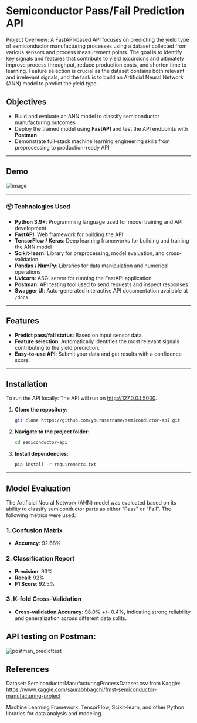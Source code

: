 # Semiconductor Pass/Fail Prediction API

Project Overview:
A FastAPI-based API focuses on predicting the yield type of semiconductor manufacturing processes using a dataset collected from various sensors and process measurement points. The goal is to identify key signals and features that contribute to yield excursions and ultimately improve process throughput, reduce production costs, and shorten time to learning. Feature selection is crucial as the dataset contains both relevant and irrelevant signals, and the task is to build an Artificial Neural Network (ANN) model to predict the yield type.

## Objectives
- Build and evaluate an ANN model to classify semiconductor manufacturing outcomes  
- Deploy the trained model using **FastAPI** and test the API endpoints with **Postman**  
- Demonstrate full-stack machine learning engineering skills from preprocessing to production-ready API
--- 
## Demo
![image](https://github.com/user-attachments/assets/c594e441-b53e-4e22-a482-1e8ed00d4c33)

---

### 📦 Technologies Used

- **Python 3.9+**: Programming language used for model training and API development  
- **FastAPI**: Web framework for building the API  
- **TensorFlow / Keras**: Deep learning frameworks for building and training the ANN model  
- **Scikit-learn**: Library for preprocessing, model evaluation, and cross-validation  
- **Pandas / NumPy**: Libraries for data manipulation and numerical operations  
- **Uvicorn**: ASGI server for running the FastAPI application  
- **Postman**: API testing tool used to send requests and inspect responses  
- **Swagger UI**: Auto-generated interactive API documentation available at `/docs`  


---

## Features

- **Predict pass/fail status**: Based on input sensor data.
- **Feature selection**: Automatically identifies the most relevant signals contributing to the yield prediction.
- **Easy-to-use API**: Submit your data and get results with a confidence score.

---

## Installation

To run the API locally:   The API will run on http://127.0.0.1:5000.

1. **Clone the repository**:
   ```bash
   git clone https://github.com/yourusername/semiconductor-api.git
2. **Navigate to the project folder**: 
   ```bash   
   cd semiconductor-api
3. **Install dependencies**:
   ```bash   
   pip install -r requirements.txt
   ```

---

## Model Evaluation

The Artificial Neural Network (ANN) model was evaluated based on its ability to classify semiconductor parts as either "Pass" or "Fail". The following metrics were used:

### 1. **Confusion Matrix**
- **Accuracy**: 92.68%

### 2. **Classification Report**
- **Precision**: 93%  
- **Recall**: 92%  
- **F1 Score**: 92.5%

### 3. **K-fold Cross-Validation**
- **Cross-validation Accuracy**: 98.0% +/- 0.4%, indicating strong reliability and generalization across different data splits.

## API testing on Postman:
![postman_predicttest](https://github.com/user-attachments/assets/252076fe-ed0c-47b9-bc35-5031112c5cfc)

## References
Dataset: SemiconductorManufacturingProcessDataset.csv from Kaggle: https://www.kaggle.com/saurabhbagchi/fmst-semiconductor-manufacturing-project

Machine Learning Framework: TensorFlow, Scikit-learn, and other Python libraries for data analysis and modeling.

